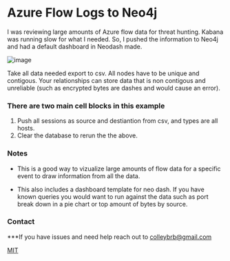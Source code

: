 # Azure Flow Logs to Neo4j
I was reviewing large amounts of Azure flow data for threat hunting. Kabana was running slow for what I needed. So, I pushed the information to Neo4j and had a default dashboard in Neodash made.

![image](https://user-images.githubusercontent.com/50241257/215509472-7a5731c7-de70-4baa-bf40-5b235f22c97d.png)

Take all data needed export to csv. All nodes have to be unique and contigous. Your relationships can store data that is non contigous and unreliable (such as encrypted bytes are dashes and would cause an error).


### There are two main cell blocks in this example
1. Push all sessions as source and destiantion from csv, and types are all hosts.
2. Clear the database to rerun the the above.


### Notes
* This is a good way to vizualize large amounts of flow data for a specific event to draw information from all the data. 

* This also includes a dashboard template for neo dash. If you have known queries you would want to run against the data such as port break down in a pie chart or top amount of bytes by source. 

 
### Contact
***If you have issues and need help reach out to colleybrb@gmail.com

[MIT](https://choosealicense.com/licenses/mit/)
